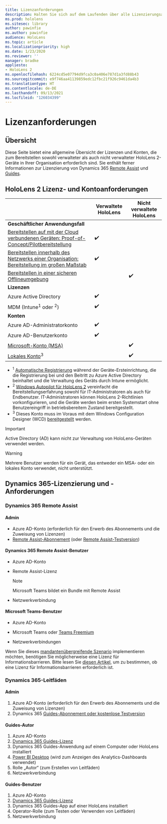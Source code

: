 ```yaml
---
title: Lizenzanforderungen
description: Halten Sie sich auf dem Laufenden über alle Lizenzierungsanforderungen und Richtlinien, die Sie für die Geräteverwaltung für Mobilgeräte, HoloLens und Remote Assist benötigen.
ms.prod: hololens
ms.sitesec: library
author: pawinfie
ms.author: pawinfie
audience: HoloLens
ms.topic: article
ms.localizationpriority: high
ms.date: 1/23/2020
ms.reviewer: ''
manager: bradke
appliesto:
- HoloLens 2
ms.openlocfilehash: 6224cd5e07794d9fca3c0a406e787d1a3fd88b43
ms.sourcegitcommit: e9f746aa41139859edc12fbc21f926c9461da4b3
ms.translationtype: HT
ms.contentlocale: de-DE
ms.lasthandoff: 09/13/2021
ms.locfileid: "126034399"
---
```

# <a name="license-requirements"></a>Lizenzanforderungen

## <a name="overview"></a>Übersicht
Diese Seite bietet eine allgemeine Übersicht der Lizenzen und Konten, die zum Bereitstellen sowohl verwalteter als auch nicht verwalteter HoloLens 2-Geräte in Ihrer Organisation erforderlich sind. Sie enthält ferner Informationen zur Lizenzierung von Dynamics 365 [Remote Assist](#dynamics-365-remote-assist) und [Guides](#dynamics-365-guides).

## <a name="hololens-2-license-and-account-requirements"></a>HoloLens 2 Lizenz- und Kontoanforderungen

 
|       &nbsp;      | Verwaltete HoloLens | Nicht verwaltete HoloLens |
|-------------------|-----------------|---------------------|
| **Geschäftlicher Anwendungsfall** | | |
| [Bereitstellen auf mit der Cloud verbundenen Geräten: Proof-of-Concept/Pilotbereitstellung](hololens-requirements.md#scenario-a-deploy-to-cloud-connected-devices)  | ✔️| |
| [Bereitstellen innerhalb des Netzwerks einer Organisation: Bereitstellung im großen Maßstab](hololens-requirements.md#scenario-b-deploy-inside-your-organizations-network) | ✔️| |
| [Bereitstellen in einer sicheren Offlineumgebung](hololens-requirements.md#scenario-c-deploy-in-secure-offline-environment) | | ✔️ |
| **Lizenzen** | | |
| Azure Active Directory | ✔️ | |
| MDM (Intune<sup>1</sup> oder <sup>2</sup>) | ✔️  | |
| **Konten** |  | |
| Azure AD-Administratorkonto | ✔️ |  |
| Azure AD-Benutzerkonto | ✔️ | |
| [Microsoft-Konto (MSA)](/windows/security/identity-protection/access-control/microsoft-accounts)| | ✔️ |
| [Lokales Konto](/windows/security/identity-protection/access-control/local-accounts)<sup>3</sup> | | ✔️ |
- <sup>1</sup> [Automatische Registrierung](/mem/intune/enrollment/windows-enroll#enable-windows-10-automatic-enrollment) während der Geräte-Ersteinrichtung, die die Registrierung bei und den Beitritt zu Azure Active Directory beinhaltet und die Verwaltung des Geräts durch Intune ermöglicht.
- <sup>2</sup> [Windows Autopilot für HoloLens 2](hololens2-autopilot.md) vereinfacht die Bereitstellungserfahrung sowohl für IT-Administratoren als auch für Endbenutzer. IT-Administratoren können HoloLens 2-Richtlinien vorkonfigurieren, und die Geräte werden beim ersten Systemstart ohne Benutzereingriff in betriebsbereitem Zustand bereitgestellt.
- <sup>3</sup> Dieses Konto muss im Voraus mit dem Windows Configuration Designer (WCD) [bereitgestellt](hololens-provisioning.md#provisioning-package-hololens-wizard) werden.

> [!IMPORTANT]
> Active Directory (AD) kann nicht zur Verwaltung von HoloLens-Geräten verwendet werden.
 
> [!WARNING]
> Mehrere Benutzer werden für ein Gerät, das entweder ein MSA- oder ein lokales Konto verwendet, nicht unterstützt.

## <a name="dynamics-365-licensing-and-requirements"></a>Dynamics 365-Lizenzierung und -Anforderungen

### <a name="dynamics-365-remote-assist"></a>Dynamics 365 Remote Assist 

#### <a name="admin"></a>Admin

- Azure AD-Konto (erforderlich für den Erwerb des Abonnements und die Zuweisung von Lizenzen)
- [Remote Assist-Abonnement](/dynamics365/mixed-reality/remote-assist/buy-and-deploy-remote-assist) (oder [Remote Assist-Testversion](/dynamics365/mixed-reality/remote-assist/try-remote-assist))
    
#### <a name="dynamics-365-remote-assist-user"></a>Dynamics 365 Remote Assist-Benutzer

- Azure AD-Konto

- Remote Assist-Lizenz 

  > [!NOTE]
  > Microsoft Teams bildet ein Bundle mit Remote Assist

- Netzwerkverbindung

#### <a name="microsoft-teams-user"></a>Microsoft Teams-Benutzer

- Azure AD-Konto

- Microsoft Teams oder [Teams Freemium](https://products.office.com/microsoft-teams/free)

- Netzwerkverbindungen

Wenn Sie dieses [mandantenübergreifende Szenario](/dynamics365/mixed-reality/remote-assist/cross-tenant-overview#scenario-2-leasing-services-to-other-tenants) implementieren möchten, benötigen Sie möglicherweise eine Lizenz für Informationsbarrieren. Bitte lesen Sie [diesen Artikel](/dynamics365/mixed-reality/remote-assist/cross-tenant-licensing-implementation#step-1-determine-if-information-barriers-are-necessary), um zu bestimmen, ob eine Lizenz für Informationsbarrieren erforderlich ist.

### <a name="dynamics-365-guides"></a>Dynamics 365-Leitfäden 

#### <a name="admin"></a>Admin

1. Azure AD-Konto (erforderlich für den Erwerb des Abonnements und die Zuweisung von Lizenzen)
2. Dynamics 365 [Guides-Abonnement oder kostenlose Testversion](/dynamics365/mixed-reality/guides/setup-step-one)

#### <a name="guides-author"></a>Guides-Autor

1. Azure AD-Konto
1. [Dynamics 365 Guides-Lizenz](/dynamics365/mixed-reality/guides/requirements)
1. Dynamics 365 Guides-Anwendung auf einem Computer oder HoloLens installiert
1. [Power BI Desktop](https://powerbi.microsoft.com/desktop/) (wird zum Anzeigen des Analytics-Dashboards verwendet)
1. Rolle „Autor“ (zum Erstellen von Leitfäden)
1. Netzwerkverbindung

#### <a name="guides-user"></a>Guides-Benutzer

1. Azure AD-Konto
1. [Dynamics 365 Guides-Lizenz](/dynamics365/mixed-reality/guides/requirements)
1. Dynamics 365 Guides-App auf einer HoloLens installiert
1. Operator-Rolle (zum Testen oder Verwenden von Leitfäden)
1. Netzwerkverbindung
